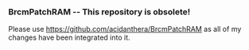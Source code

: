 ### BrcmPatchRAM -- This repository is obsolete!

Please use https://github.com/acidanthera/BrcmPatchRAM as all of my changes have been integrated into it.
